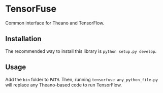 # TensorFuse
Common interface for Theano and TensorFlow.

## Installation

The recommended way to install this library is `python setup.py develop`.

## Usage

Add the `bin` folder to `PATH`. Then, running `tensorfuse any_python_file.py` will replace any Theano-based code to run TensorFlow.
